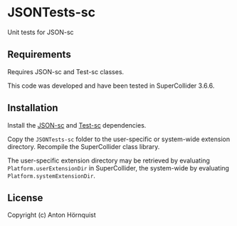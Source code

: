 # JSONTests-sc

Unit tests for JSON-sc

## Requirements

Requires JSON-sc and Test-sc classes.

This code was developed and have been tested in SuperCollider 3.6.6.

## Installation

Install the [JSON-sc](http://github.com/antonhornquist/JSON-sc) and [Test-sc](http://github.com/antonhornquist/Test-sc) dependencies.

Copy the `JSONTests-sc` folder to the user-specific or system-wide extension directory. Recompile the SuperCollider class library.

The user-specific extension directory may be retrieved by evaluating `Platform.userExtensionDir` in SuperCollider, the system-wide by evaluating `Platform.systemExtensionDir`.

## License

Copyright (c) Anton Hörnquist
